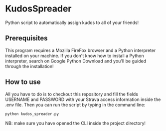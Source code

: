 # KudosSpreader
Python script to automatically assign kudos to all of your friends!

## Prerequisites

This program requires a Mozilla FireFox browser and a Python interpreter installed on your machine.
If you don't know how to install a Python interpreter, search on Google Python Download and you'll be guided through the installation!

## How to use

All you have to do is to checkout this repository and fill the fields USERNAME and PASSWORD with your Strava access information inside the .env file.
Then you can run the script by typing in the command line:

  `python kudos_spreader.py`


NB: make sure you have opened the CLI inside the project directory!
